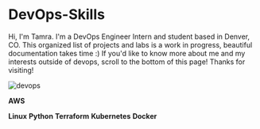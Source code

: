 # DevOps-Skills
Hi, I'm Tamra. I'm a DevOps Engineer Intern and student based in Denver, CO. This organized list of projects and labs is a work in progress, beautiful documentation takes time :) If you'd like to know more about me and my interests outside of devops, scroll to the bottom of this page! Thanks for visiting!

![devops](https://bmsastech.com/wp-content/uploads/2020/05/Devops-scaled.jpg)

**AWS**

**Linux**
**Python**
**Terraform**
**Kubernetes**
**Docker**

